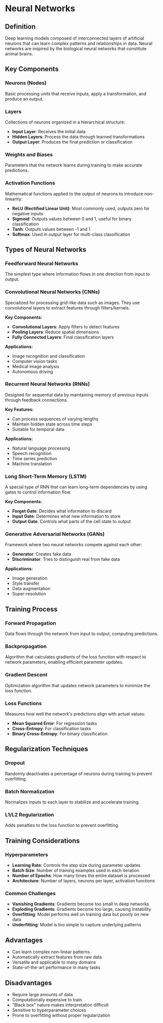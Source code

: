 # Neural Networks

## Definition
Deep learning models composed of interconnected layers of artificial neurons that can learn complex patterns and relationships in data. Neural networks are inspired by the biological neural networks that constitute animal brains.

## Key Components

### Neurons (Nodes)
Basic processing units that receive inputs, apply a transformation, and produce an output.

### Layers
Collections of neurons organized in a hierarchical structure:
- **Input Layer**: Receives the initial data
- **Hidden Layers**: Process the data through learned transformations
- **Output Layer**: Produces the final prediction or classification

### Weights and Biases
Parameters that the network learns during training to make accurate predictions.

### Activation Functions
Mathematical functions applied to the output of neurons to introduce non-linearity:
- **ReLU (Rectified Linear Unit)**: Most commonly used, outputs zero for negative inputs
- **Sigmoid**: Outputs values between 0 and 1, useful for binary classification
- **Tanh**: Outputs values between -1 and 1
- **Softmax**: Used in output layer for multi-class classification

## Types of Neural Networks

### Feedforward Neural Networks
The simplest type where information flows in one direction from input to output.

### Convolutional Neural Networks (CNNs)
Specialized for processing grid-like data such as images. They use convolutional layers to extract features through filters/kernels.

**Key Components:**
- **Convolutional Layers**: Apply filters to detect features
- **Pooling Layers**: Reduce spatial dimensions
- **Fully Connected Layers**: Final classification layers

**Applications:**
- Image recognition and classification
- Computer vision tasks
- Medical image analysis
- Autonomous driving

### Recurrent Neural Networks (RNNs)
Designed for sequential data by maintaining memory of previous inputs through feedback connections.

**Key Features:**
- Can process sequences of varying lengths
- Maintain hidden state across time steps
- Suitable for temporal data

**Applications:**
- Natural language processing
- Speech recognition
- Time series prediction
- Machine translation

### Long Short-Term Memory (LSTM)
A special type of RNN that can learn long-term dependencies by using gates to control information flow.

**Key Components:**
- **Forget Gate**: Decides what information to discard
- **Input Gate**: Determines what new information to store
- **Output Gate**: Controls what parts of the cell state to output

### Generative Adversarial Networks (GANs)
Framework where two neural networks compete against each other:
- **Generator**: Creates fake data
- **Discriminator**: Tries to distinguish real from fake data

**Applications:**
- Image generation
- Style transfer
- Data augmentation
- Super-resolution

## Training Process

### Forward Propagation
Data flows through the network from input to output, computing predictions.

### Backpropagation
Algorithm that calculates gradients of the loss function with respect to network parameters, enabling efficient parameter updates.

### Gradient Descent
Optimization algorithm that updates network parameters to minimize the loss function.

### Loss Functions
Measures how well the network's predictions align with actual values:
- **Mean Squared Error**: For regression tasks
- **Cross-Entropy**: For classification tasks
- **Binary Cross-Entropy**: For binary classification

## Regularization Techniques

### Dropout
Randomly deactivates a percentage of neurons during training to prevent overfitting.

### Batch Normalization
Normalizes inputs to each layer to stabilize and accelerate training.

### L1/L2 Regularization
Adds penalties to the loss function to prevent overfitting.

## Training Considerations

### Hyperparameters
- **Learning Rate**: Controls the step size during parameter updates
- **Batch Size**: Number of training examples used in each iteration
- **Number of Epochs**: How many times the entire dataset is processed
- **Architecture**: Number of layers, neurons per layer, activation functions

### Common Challenges
- **Vanishing Gradients**: Gradients become too small in deep networks
- **Exploding Gradients**: Gradients become too large, causing instability
- **Overfitting**: Model performs well on training data but poorly on new data
- **Underfitting**: Model is too simple to capture underlying patterns

## Advantages
- Can learn complex non-linear patterns
- Automatically extract features from raw data
- Versatile and applicable to many domains
- State-of-the-art performance in many tasks

## Disadvantages
- Require large amounts of data
- Computationally expensive to train
- "Black box" nature makes interpretation difficult
- Sensitive to hyperparameter choices
- Prone to overfitting without proper regularization
